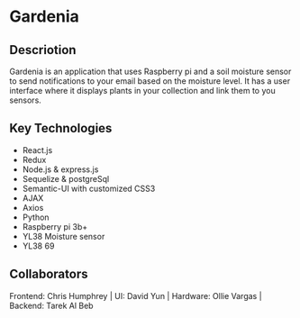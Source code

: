 <h1>Gardenia</h1>

<h2>Descriotion</h2>
Gardenia is an application that uses Raspberry pi and a soil moisture sensor to send notifications to your email based on the moisture level.
It has a user interface where it displays plants in your collection and link them to you sensors.

## Key Technologies
 * React.js
 * Redux
 * Node.js & express.js
 * Sequelize & postgreSql
 * Semantic-UI with customized CSS3
 * AJAX
 * Axios
 * Python 
 * Raspberry pi 3b+
 * YL38 Moisture sensor
 * YL38 69 

<h2>Collaborators</h2>
Frontend: Chris Humphrey |
UI: David Yun |
Hardware: Ollie Vargas |
Backend: Tarek Al Beb
